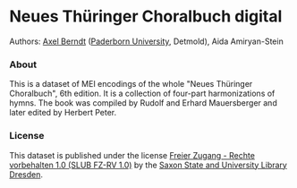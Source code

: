 # Neues Thüringer Choralbuch digital

Authors: [Axel Berndt](https://github.com/axelberndt) ([Paderborn University](https://www.uni-paderborn.de/person/55565), Detmold), Aida Amiryan-Stein

### About

This is a dataset of MEI encodings of the whole "Neues Thüringer Choralbuch", 6th edition. It is a collection of four-part harmonizations of hymns. The book was compiled by Rudolf and Erhard Mauersberger and later edited by Herbert Peter.

### License

This dataset is published under the license [Freier Zugang - Rechte vorbehalten 1.0 (SLUB FZ-RV 1.0)](https://nutzungshinweis.slub-dresden.de/fz-rv/1-0) by the [Saxon State and University Library Dresden](https://www.slub-dresden.de/).
